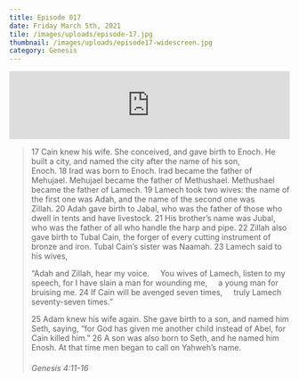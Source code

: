 ```yaml
---
title: Episode 017
date: Friday March 5th, 2021
tile: /images/uploads/episode-17.jpg
thumbnail: /images/uploads/episode17-widescreen.jpg
category: Genesis
---
```

<iframe title="0017 - Cains lack of faith" height="122" width="100%" style="border: none;" scrolling="no" data-name="pb-iframe-player" src="https://www.podbean.com/media/player/aq3td-fcc558?from=pb6admin&download=1&version=1&auto=0&share=1&download=1&rtl=0&fonts=Helvetica&skin=1&pfauth=&btn-skin=107"></iframe>

> 17 Cain knew his wife. She conceived, and gave birth to Enoch. He built a city, and named the city after the name of his son, Enoch. 18 Irad was born to Enoch. Irad became the father of Mehujael. Mehujael became the father of Methushael. Methushael became the father of Lamech. 19 Lamech took two wives: the name of the first one was Adah, and the name of the second one was Zillah. 20 Adah gave birth to Jabal, who was the father of those who dwell in tents and have livestock. 21 His brother’s name was Jubal, who was the father of all who handle the harp and pipe. 22 Zillah also gave birth to Tubal Cain, the forger of every cutting instrument of bronze and iron. Tubal Cain’s sister was Naamah. 23 Lamech said to his wives,
>
> “Adah and Zillah, hear my voice.
>     You wives of Lamech, listen to my speech,
> for I have slain a man for wounding me,
>     a young man for bruising me.
> 24 If Cain will be avenged seven times,
>     truly Lamech seventy-seven times.”
>
> 25 Adam knew his wife again. She gave birth to a son, and named him Seth, saying, “for God has given me another child instead of Abel, for Cain killed him.” 26 A son was also born to Seth, and he named him Enosh. At that time men began to call on Yahweh’s name.
>
> ###### Genesis 4:11-16
>
>